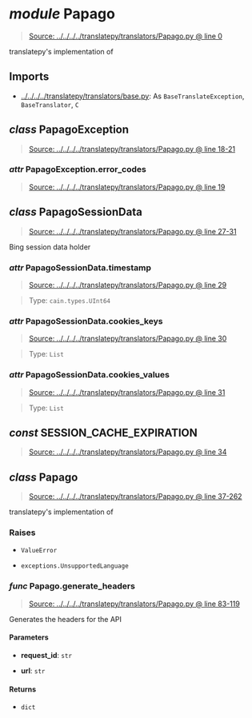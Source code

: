 # *module* **Papago**

> [Source: ../../../../translatepy/translators/Papago.py @ line 0](../../../../translatepy/translators/Papago.py#L0)

translatepy's implementation of <Papago>

## Imports

- [../../../../translatepy/translators/base.py](../../../../translatepy/translators/base.py): As `BaseTranslateException`, `BaseTranslator`, `C`

## *class* **PapagoException**

> [Source: ../../../../translatepy/translators/Papago.py @ line 18-21](../../../../translatepy/translators/Papago.py#L18-L21)

### *attr* PapagoException.**error_codes**

> [Source: ../../../../translatepy/translators/Papago.py @ line 19](../../../../translatepy/translators/Papago.py#L19)

## *class* **PapagoSessionData**

> [Source: ../../../../translatepy/translators/Papago.py @ line 27-31](../../../../translatepy/translators/Papago.py#L27-L31)

Bing session data holder

### *attr* PapagoSessionData.**timestamp**

> [Source: ../../../../translatepy/translators/Papago.py @ line 29](../../../../translatepy/translators/Papago.py#L29)

> Type: `cain.types.UInt64`

### *attr* PapagoSessionData.**cookies_keys**

> [Source: ../../../../translatepy/translators/Papago.py @ line 30](../../../../translatepy/translators/Papago.py#L30)

> Type: `List`

### *attr* PapagoSessionData.**cookies_values**

> [Source: ../../../../translatepy/translators/Papago.py @ line 31](../../../../translatepy/translators/Papago.py#L31)

> Type: `List`

## *const* **SESSION_CACHE_EXPIRATION**

> [Source: ../../../../translatepy/translators/Papago.py @ line 34](../../../../translatepy/translators/Papago.py#L34)

## *class* **Papago**

> [Source: ../../../../translatepy/translators/Papago.py @ line 37-262](../../../../translatepy/translators/Papago.py#L37-L262)

translatepy's implementation of <Papago>

### Raises

- `ValueError`

- `exceptions.UnsupportedLanguage`

### *func* Papago.**generate_headers**

> [Source: ../../../../translatepy/translators/Papago.py @ line 83-119](../../../../translatepy/translators/Papago.py#L83-L119)

Generates the headers for the API

#### Parameters

- **request_id**: `str`


- **url**: `str`


#### Returns

- `dict`
